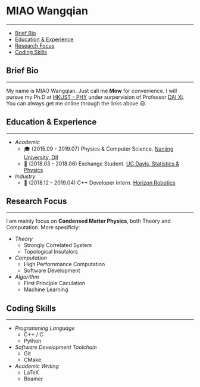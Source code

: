 # MIAO Wangqian

---

<!-- TOC -->
- [Brief Bio](#brief-bio)
- [Education & Experience](#education--experience)
- [Research Focus](#research-focus)
- [Coding Skills](#coding-skills)
<!-- /TOC -->

## Brief Bio

---

My name is MIAO Wangqian. Just call me **Mow** for convenience. I will pursue my Ph.D at [HKUST - PHY](https://physics.ust.hk/eng/) under surpervision of Professor [DAI Xi](https://physics.ust.hk/eng/people_detail.php?pplcat=1&id=431). You can always get me online through the links above 😃.

## Education & Experience

---

- *Academic*
  - 🎓 (2015.09 - 2019.07) Physics & Computer Science. [Nanjing University, DII](https://www.nju.edu.cn/)
  - 🙇‍ (2018.03 - 2018.06) Exchange Student. [UC Davis, Statistics & Physics](https://www.ucdavis.edu/)
- *Industry*
  - 👷 (2018.12 - 2019.04) C++ Developer Intern. [Horizon Robotics](https://www.horizon.ai/)

## Research Focus

---

I am mainly focus on **Condensed Matter Physics**, both Theory and Computation. More spesificly:

- *Theory*
  - Strongly Correlated System
  - Topological Insutalors
- *Computation*
  - High Perfornmance Computation
  - Software Development
- *Algorithm*
  - First Principle Caculation
  - Machine Learning

## Coding Skills

---

- *Programming Language*
  - C++ / C
  - Python
- *Software Development Toolchain*
  - Git
  - CMake
- *Academic Writing*
  - LaTeX
  - Beamer
